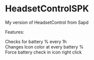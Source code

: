 # HeadsetControlSPK
My version of HeadsetControl from Sapd


Features:

Checks for battery % every 1h<br />
Changes Icon color at every battery %<br />
Force battery check in icon right click<br />
